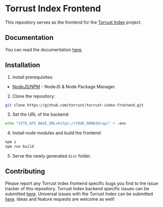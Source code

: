 # Torrust Index Frontend

This repository serves as the frontend for the [Torrust Index](https://github.com/torrust/torrust-index) project.

## Documentation
You can read the documentation [here](https://torrust.github.io/torrust-documentation/torrust-web-frontend/about/).

## Installation
1. Install prerequisites:
- [NodeJS/NPM](https://nodejs.org/) - NodeJS & Node Package Manager.

2. Clone the repository:
```bash
git clone https://github.com/torrust/torrust-index-frontend.git
```

3. Set the URL of the backend:
```bash
echo "VITE_API_BASE_URL=https://YOUR_DOMAIN/api" > .env
```

4. Install node modules and build the frontend:
```bash
npm i
npm run build
```

5. Serve the newly generated `dist` folder.

## Contributing
Please report any Torrust Index frontend specific bugs you find to the issue tracker of this repository. Torrust Index backend specific issues can be submitted [here](https://github.com/torrust/torrust-index-backend). Universal issues with the Torrust Index can be submitted [here](https://github.com/torrust/torrust-index). Ideas and feature requests are welcome as well!
